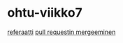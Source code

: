 # ohtu-viikko7

[referaatti](https://github.com/yumoL/ohtu-viikko7/blob/master/Referaatti.md)
[pull requestin mergeeminen](https://github.com/yumoL/ohtu-viikko7/blob/master/Merge.md)
